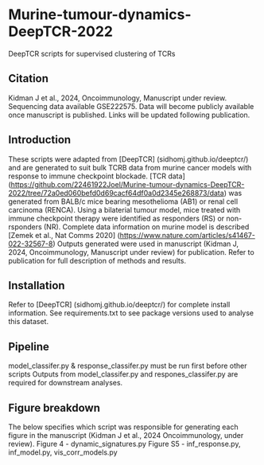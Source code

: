 # Murine-tumour-dynamics-DeepTCR-2022
DeepTCR scripts for supervised clustering of TCRs

## Citation
Kidman J et al., 2024, Oncoimmunology, Manuscript under review.
Sequencing data available GSE222575. Data will become publicly available once manuscript is published. Links will be updated following publication.

## Introduction
These scripts were adapted from [DeepTCR] (sidhomj.github.io/deeptcr/) and are generated to suit bulk TCRB data from murine cancer models with response to immune checkpoint blockade. 
[TCR data] (https://github.com/22461922Joel/Murine-tumour-dynamics-DeepTCR-2022/tree/72a0ed060befd0d69cacf64df0a0d2345e268873/data) was generated from BALB/c mice bearing mesothelioma (AB1) or renal cell carcinoma (RENCA). Using a bilaterial tumour model, mice treated with immune checkpoint therapy were identified as responders (RS) or non-rsponders (NR). Complete data information on murine model is described  [Zemek et al., Nat Comms 2020] (https://www.nature.com/articles/s41467-022-32567-8)
Outputs generated were used in manuscript (Kidman J, 2024, Oncoimmunology, Manuscript under review) for publication. Refer to publication for full description of methods and results.

## Installation
Refer to [DeepTCR] (sidhomj.github.io/deeptcr/) for complete install information.
See requirements.txt to see package versions used to analyse this dataset.

## Pipeline
model_classifer.py & response_classifer.py must be run first before other scripts
Outputs from model_classifer.py and respones_classifer.py are required for downstream analyses.

## Figure breakdown
The below specifies which script was responsible for generating each figure in the manuscript (Kidman J et al., 2024 Oncoimmunology, under review).
Figure 4 - dynamic_signatures.py
Figure S5 - inf_response.py, inf_model.py, vis_corr_models.py


